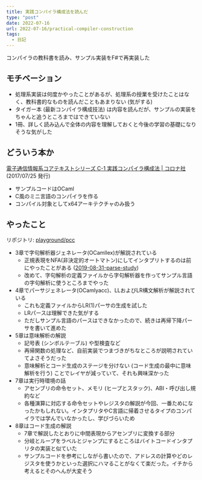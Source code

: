 ```yaml
---
title: 実践コンパイラ構成法を読んだ
type: "post"
date: 2022-07-16
url: 2022-07-16/practical-compiler-construction
tags:
  - 日記
---
```


コンパイラの教科書を読み、サンプル実装をF\#で再実装した

<!--more-->

## モチベーション

- 処理系実装は何度かやったことがあるが、処理系の授業を受けたことはなく、教科書的なものを読んだこともあまりない (気がする)
- タイガー本 (最新コンパイラ構成技法) は内容を読んだが、サンプルの実装をちゃんと追うところまではできていない
- 1冊、詳しく読み込んで全体の内容を理解しておくと今後の学習の基礎になりそうな気がした

## どういう本か

[電子通信情報系コアテキストシリーズ C-1 実践コンパイラ構成法 | コロナ社](https://www.coronasha.co.jp/np/isbn/9784339019339/) (2017/07/25 発行)

- サンプルコードはOCaml
- C風のミニ言語のコンパイラを作る
- コンパイル対象としてx64アーキテクチャのみ扱う

## やったこと

リポジトリ: [playground/pcc](https://github.com/vain0x/playground/tree/main/2022-05-30-practical-compiler-construction)

- 3章で字句解析器ジェネレータ(OCamllex)が解説されている
    - 正規表現をNFA(非決定的オートマトン)にしてインタプリトするのは前にやったことがある ([2019-08-31-parse-study])
    - 改めて、字句解析の定義ファイルから字句解析器を作ってサンプル言語の字句解析に使うところまでやった
- 4章でパーサジェネレータ(OCamlyacc)、LLおよびLR構文解析が解説されている
    - これも定義ファイルからLR(1)パーサの生成を試した
    - LRパースは理解できた気がする
    - ただしサンプル言語のパースはできなかったので、続きは再帰下降パーサを書いて進めた
- 5章は意味解析の解説
    - 記号表 (シンボルテーブル) や型検査など
    - 再帰関数の処理など、自前実装でつまづきがちなところが説明されていてよさそうだった
    - 意味解析とコード生成のステージを分けない (コード生成の最中に意味解析を行う) ことでレイヤが減っていて、それも興味深かった
- 7章は実行時環境の話
    - アセンブリの命令セット、メモリ (ヒープとスタック)、ABI・呼び出し規約など
    - 各種演算に対応する命令セットやレジスタの解説が今回、一番ためになったかもしれない。インタプリタやC言語に帰着させるタイプのコンパイラでは学んでいなかったし、学びづらいため
- 8章はコード生成の解説
    - 7章で解説したとおりに中間表現からアセンブリに変換する部分
    - 分岐とループをラベルとジャンプにするところはバイトコードインタプリタの実装と似ていた
    - サンプルコードを参考にしながら書いたので、アドレスの計算やどのレジスタを使うかといった選択にハマることがなくて楽だった。イチから考えるとそのへんが大変そう

[2019-08-31-parse-study]: https://github.com/vain0x/playground/tree/959126d6f3d2b2b1e66320b9a0c2f90150057553/2019-08-31-parse-study
